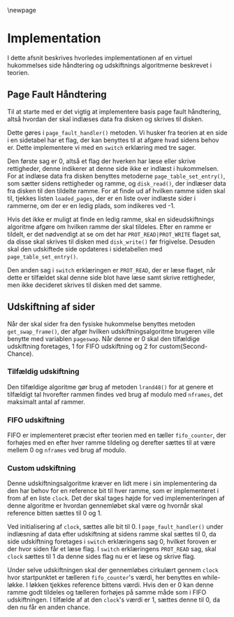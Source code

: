 \newpage

# Implementation

I dette afsnit beskrives hvorledes implementationen af en virtuel hukommelses side håndtering og udskiftnings algoritmerne beskrevet i teorien.

## Page Fault Håndtering

Til at starte med er det vigtig at implementere basis page fault håndtering, altså hvordan der skal indlæses data fra disken og skrives til disken.

Dette gøres i `page_fault_handler()` metoden. Vi husker fra teorien at en side i en sidetabel har et flag, der kan benyttes til at afgøre hvad sidens behov er. Dette implementere vi med en `switch` erklæring med tre sager. 

Den første sag er 0, altså et flag der hverken har læse eller skrive rettigheder, denne indikerer at denne side ikke er indlæst i hukommelsen. For at indlæse data fra disken benyttes metoderne `page_table_set_entry()`, som sætter sidens rettigheder og ramme, og `disk_read()`, der indlæser data fra disken til den tildelte ramme.
For at finde ud af hvilken ramme siden skal til, tjekkes listen `loaded_pages`, der er en liste over indlæste sider i rammerne, om der er en ledig plads, som indikeres ved -1. 

Hvis det ikke er muligt at finde en ledig ramme, skal en sideudskiftnings algoritme afgøre om hvilken ramme der skal tildeles. Efter en ramme er tildelt, er det nødvendigt at se om det har `PROT_READ|PROT_WRITE` flaget sat, da disse skal skrives til disken med `disk_write()` før frigivelse. Desuden skal den udskiftede side opdateres i sidetabellen med `page_table_set_entry()`.
 
Den anden sag i `switch` erklæringen er `PROT_READ`, der er læse flaget, når dette er tilfældet skal denne side blot have læse samt skrive rettigheder, men ikke decideret skrives til disken med det samme.

## Udskiftning af sider

Når der skal sider fra den fysiske hukommelse benyttes metoden `get_swap_frame()`, der afgør hvilken udskiftningsalgoritme brugeren ville benytte med variablen `pageswap`. Når denne er 0 skal den tilfældige udskiftning foretages, 1 for FIFO udskiftning og 2 for custom(Second-Chance).

### Tilfældig udskiftning
Den tilfældige algoritme gør brug af metoden `lrand48()` for at genere et tilfældigt tal hvorefter rammen findes ved brug af modulo med `nframes`, det maksimalt antal af rammer.

### FIFO udskiftning
FIFO er implementeret præcist efter teorien med en tæller `fifo_counter`, der forhøjes med en efter hver ramme tildeling og derefter sættes til at være mellem 0 og `nframes` ved brug af modulo.

### Custom udskiftning
Denne udskiftningsalgoritme kræver en lidt mere i sin implementering da den har behov for en reference bit til hver ramme, som er implementeret i from af en liste `clock`. Det der skal tages højde for ved implementeringen af denne algoritme er hvordan gennemløbet skal være og hvornår skal reference bitten sættes til 0 og 1.

Ved initialisering af `clock`, sættes alle bit til 0. I `page_fault_handler()` under indlæsning af data efter udskiftning at sidens ramme skal sættes til 0, da side udskiftning foretages i `switch` erklæringens sag 0, hvilket foroven er der hvor siden får et læse flag. I `switch` erklæringens `PROT_READ` sag, skal `clock` sættes til 1 da denne sides flag nu er et læse og skrive flag.

Under selve udskiftningen skal der gennemløbes cirkulært gennem `clock` hvor startpunktet er tælleren `fifo_counter`'s værdi, her benyttes en while-løkke. I løkken tjekkes reference bittens værdi. Hvis den er 0 kan denne ramme godt tildeles og tælleren forhøjes på samme måde som i FIFO udskiftningen. I tilfælde af at den `clock`'s værdi er 1, sættes denne til 0, da den nu får en anden chance.

